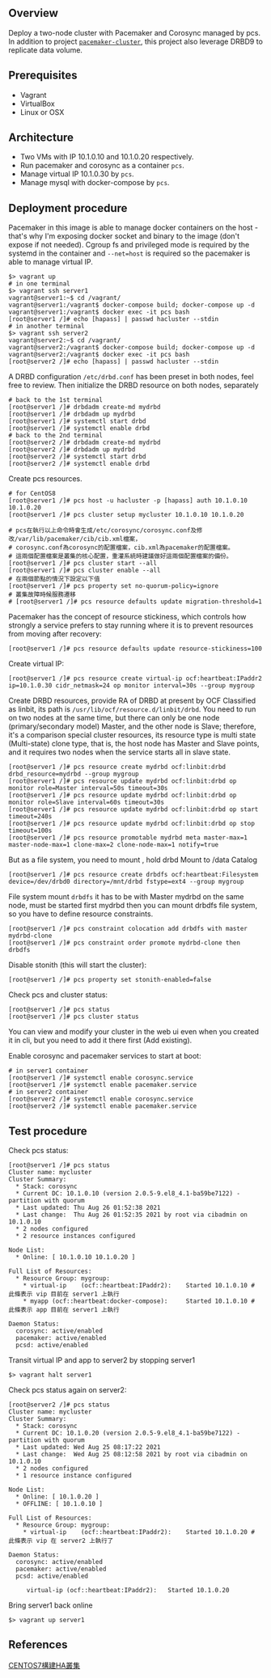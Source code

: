 ## Overview

Deploy a two-node cluster with Pacemaker and Corosync managed by pcs. In addition to project [`pacemaker-cluster`](https://github.com/jonascheng/docker-demo/tree/main/pacemaker-cluster), this project also leverage DRBD9 to replicate data volume.

## Prerequisites

- Vagrant
- VirtualBox
- Linux or OSX

## Architecture

* Two VMs with IP 10.1.0.10 and 10.1.0.20 respectively.
* Run pacemaker and corosync as a container `pcs`.
* Manage virtual IP 10.1.0.30 by `pcs`.
* Manage mysql with docker-compose by `pcs`.

## Deployment procedure

Pacemaker in this image is able to manage docker containers on the host - that's why I'm exposing docker socket and binary to the image (don't expose if not needed). Cgroup fs and privileged mode is required by the systemd in the container and `--net=host` is required so the pacemaker is able to manage virtual IP.

```console
$> vagrant up
# in one terminal
$> vagrant ssh server1
vagrant@server1:~$ cd /vagrant/
vagrant@server1:/vagrant$ docker-compose build; docker-compose up -d
vagrant@server1:/vagrant$ docker exec -it pcs bash
[root@server1 /]# echo [hapass] | passwd hacluster --stdin
# in another terminal
$> vagrant ssh server2
vagrant@server2:~$ cd /vagrant/
vagrant@server2:/vagrant$ docker-compose build; docker-compose up -d
vagrant@server2:/vagrant$ docker exec -it pcs bash
[root@server2 /]# echo [hapass] | passwd hacluster --stdin
```

A DRBD configuration `/etc/drbd.conf` has been preset in both nodes, feel free to review.
Then initialize the DRBD resource on both nodes, separately

```
# back to the 1st terminal
[root@server1 /]# drbdadm create-md mydrbd
[root@server1 /]# drbdadm up mydrbd
[root@server1 /]# systemctl start drbd
[root@server1 /]# systemctl enable drbd
# back to the 2nd terminal
[root@server2 /]# drbdadm create-md mydrbd
[root@server2 /]# drbdadm up mydrbd
[root@server2 /]# systemctl start drbd
[root@server2 /]# systemctl enable drbd
```

<!--
# prompt server1 to primay role
# [root@server1 /]# drbdadm primary --force mydrbd
# [root@server1 /]# drbdadm -- --overwrite-data-of-peer primary mydrbd
# wait sync'ed status to 100%
# [root@server1 /]# watch -n 0.5 cat /proc/drbd

OutPut from Primary node

```console
version: 8.4.10 (api:1/proto:86-101)
srcversion: 473968AD625BA317874A57E
 0: cs:SyncSource ro:Primary/Secondary ds:UpToDate/Inconsistent C r-----
    ns:2956160 nr:0 dw:0 dr:2956160 al:8 bm:0 lo:0 pe:13 ua:0 ap:0 ep:1 wo:f oos:7530908
        [====>...............] sync'ed: 28.3% (7352/10236)M
        finish: 0:03:42 speed: 33,904 (33,956) K/sec
```

OutPut from Second node as well

```console
version: 8.4.10 (api:1/proto:86-101)
srcversion: 473968AD625BA317874A57E
 0: cs:SyncTarget ro:Secondary/Primary ds:Inconsistent/UpToDate C r-----
    ns:0 nr:3917184 dw:3917184 dr:0 al:8 bm:0 lo:0 pe:0 ua:0 ap:0 ep:1 wo:f oos:6568220
        [======>.............] sync'ed: 37.4% (6412/10236)M
        finish: 0:03:05 speed: 35,360 (34,060) want: 50,040 K/sec
```

After Finish this. Create filesystem on DRBD device. Like this:

```console
[root@server1 /]# mkfs.ext4 /dev/drbd0
# create mount point for DRBD device on primary node
[root@server1 /]# mount -t ext4 /dev/drbd0 /mnt/drbd
```

Verify DRBD works by dropping any file in /mnt/drbd, after that make Secondary node as Primary node. Run below command on `server1`

```console
[root@server1 /]# umount /mnt/drbd
[root@server1 /]# drbdadm secondary mydrbd
```

After this jump on Secondary machine, i.e `server2`. Create mount point for DRBD device on secondary node. The mount point can be the same or different from `server1`. In my case use the same.

```console
$> vagrant ssh server2
vagrant@server1:/vagrant$ docker-compose build; docker-compose up -d
vagrant@server1:/vagrant$ docker exec -it pcs bash
[root@server2 /]# drbdadm -- --overwrite-data-of-peer primary mydrbd
[root@server2 /]# mount -t ext4 /dev/drbd0 /mnt/drbd
```

Check if the file(s) have been sync'ed to `server2`. -->

Create pcs resources.

```console
# for CentOS8
[root@server1 /]# pcs host -u hacluster -p [hapass] auth 10.1.0.10 10.1.0.20
[root@server1 /]# pcs cluster setup mycluster 10.1.0.10 10.1.0.20

# pcs在執行以上命令時會生成/etc/corosync/corosync.conf及修改/var/lib/pacemaker/cib/cib.xml檔案，
# corosync.conf為corosync的配置檔案，cib.xml為pacemaker的配置檔案。
# 這兩個配置檔案是叢集的核心配置，重灌系統時建議做好這兩個配置檔案的備份。
[root@server1 /]# pcs cluster start --all
[root@server1 /]# pcs cluster enable --all
# 在兩個節點的情況下設定以下值
[root@server1 /]# pcs property set no-quorum-policy=ignore
# 叢集故障時候服務遷移
# [root@server1 /]# pcs resource defaults update migration-threshold=1
```

Pacemaker has the concept of resource stickiness, which controls how strongly a service prefers to stay running where it is to prevent resources from moving after recovery:

```console
[root@server1 /]# pcs resource defaults update resource-stickiness=100
```

Create virtual IP:

```console
[root@server1 /]# pcs resource create virtual-ip ocf:heartbeat:IPaddr2 ip=10.1.0.30 cidr_netmask=24 op monitor interval=30s --group mygroup
```

Create DRBD resources, provide RA of DRBD at present by OCF Classified as linbit, its path is `/usr/lib/ocf/resource.d/linbit/drbd`.
You need to run on two nodes at the same time, but there can only be one node (primary/secondary model) Master, and the other node is Slave; therefore, it's a comparison special cluster resources, its resource type is multi state (Multi-state) clone type, that is, the host node has Master and Slave points, and it requires two nodes when the service starts all in slave state.

```console
[root@server1 /]# pcs resource create mydrbd ocf:linbit:drbd drbd_resource=mydrbd --group mygroup
[root@server1 /]# pcs resource update mydrbd ocf:linbit:drbd op monitor role=Master interval=50s timeout=30s
[root@server1 /]# pcs resource update mydrbd ocf:linbit:drbd op monitor role=Slave interval=60s timeout=30s
[root@server1 /]# pcs resource update mydrbd ocf:linbit:drbd op start timeout=240s
[root@server1 /]# pcs resource update mydrbd ocf:linbit:drbd op stop timeout=100s
[root@server1 /]# pcs resource promotable mydrbd meta master-max=1 master-node-max=1 clone-max=2 clone-node-max=1 notify=true
```

But as a file system, you need to mount , hold drbd Mount to /data Catalog

```console
[root@server1 /]# pcs resource create drbdfs ocf:heartbeat:Filesystem device=/dev/drbd0 directory=/mnt/drbd fstype=ext4 --group mygroup
```

File system mount `drbdfs` it has to be with Master mydrbd on the same node, must be started first mydrbd then you can mount drbdfs file system, so you have to define resource constraints.

```console
[root@server1 /]# pcs constraint colocation add drbdfs with master mydrbd-clone
[root@server1 /]# pcs constraint order promote mydrbd-clone then drbdfs
```

<!-- Define docker-compose resource:

```console
[root@server1 /]# pcs resource create myapp ocf:heartbeat:docker-compose dirpath=/home/app op monitor interval=60s --group mygroup meta resource-stickiness=10O
``` -->

Disable stonith (this will start the cluster):

```console
[root@server1 /]# pcs property set stonith-enabled=false
```

Check pcs and cluster status:

```console
[root@server1 /]# pcs status
[root@server1 /]# pcs cluster status
```

You can view and modify your cluster in the web ui even when you created it in cli, but you need to add it there first (Add existing).

Enable corosync and pacemaker services to start at boot:

```console
# in server1 container
[root@server1 /]# systemctl enable corosync.service
[root@server1 /]# systemctl enable pacemaker.service
# in server2 container
[root@server2 /]# systemctl enable corosync.service
[root@server2 /]# systemctl enable pacemaker.service
```

## Test procedure

Check pcs status:

```console
[root@server1 /]# pcs status
Cluster name: mycluster
Cluster Summary:
  * Stack: corosync
  * Current DC: 10.1.0.10 (version 2.0.5-9.el8_4.1-ba59be7122) - partition with quorum
  * Last updated: Thu Aug 26 01:52:38 2021
  * Last change:  Thu Aug 26 01:52:35 2021 by root via cibadmin on 10.1.0.10
  * 2 nodes configured
  * 2 resource instances configured

Node List:
  * Online: [ 10.1.0.10 10.1.0.20 ]

Full List of Resources:
  * Resource Group: mygroup:
    * virtual-ip	(ocf::heartbeat:IPaddr2):	 Started 10.1.0.10 # 此條表示 vip 目前在 server1 上執行
    * myapp	(ocf::heartbeat:docker-compose):	 Started 10.1.0.10 # 此條表示 app 目前在 server1 上執行

Daemon Status:
  corosync: active/enabled
  pacemaker: active/enabled
  pcsd: active/enabled
```

Transit virtual IP and app to server2 by stopping server1

```console
$> vagrant halt server1
```

Check pcs status again on server2:

```console
[root@server2 /]# pcs status
Cluster name: mycluster
Cluster Summary:
  * Stack: corosync
  * Current DC: 10.1.0.20 (version 2.0.5-9.el8_4.1-ba59be7122) - partition with quorum
  * Last updated: Wed Aug 25 08:17:22 2021
  * Last change:  Wed Aug 25 08:12:58 2021 by root via cibadmin on 10.1.0.10
  * 2 nodes configured
  * 1 resource instance configured

Node List:
  * Online: [ 10.1.0.20 ]
  * OFFLINE: [ 10.1.0.10 ]

Full List of Resources:
  * Resource Group: mygroup:
    * virtual-ip	(ocf::heartbeat:IPaddr2):	 Started 10.1.0.20 # 此條表示 vip 在 server2 上執行了

Daemon Status:
  corosync: active/enabled
  pacemaker: active/enabled
  pcsd: active/enabled

     virtual-ip	(ocf::heartbeat:IPaddr2):	Started 10.1.0.20
```

Bring server1 back online

```console
$> vagrant up server1
```

## References

[CENTOS7構建HA叢集](https://www.itread01.com/content/1545727875.html)